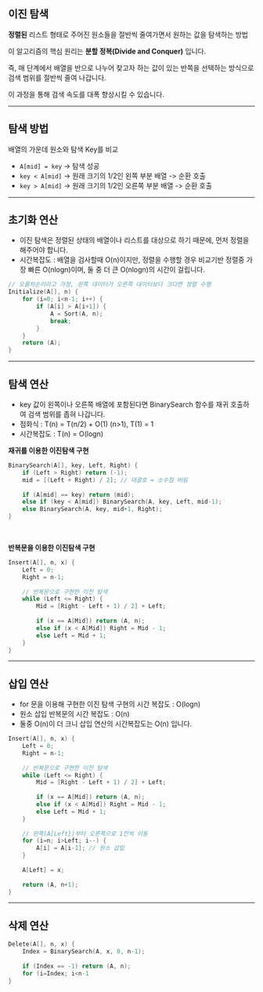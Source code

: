 ## 이진 탐색

**정렬된** 리스트 형태로 주어진 원소들을 절반씩 줄여가면서 원하는 값을 탐색하는 방법

이 알고리즘의 핵심 원리는 **분할 정복(Divide and Conquer)** 입니다. 

즉, 매 단계에서 배열을 반으로 나누어 찾고자 하는 값이 있는 반쪽을 선택하는 방식으로 검색 범위를 절반씩 줄여 나갑니다. 

이 과정을 통해 검색 속도를 대폭 향상시킬 수 있습니다.

---

## 탐색 방법

배열의 가운데 원소와 탐색 Key를 비교

- `A[mid] = key` -> 탐색 성공
- `key < A[mid]` -> 원래 크기의 1/2인 왼쪽 부분 배열 -> 순환 호출
- `key > A[mid]` -> 원래 크기의 1/2인 오른쪽 부분 배열 -> 순환 호출

---

## 초기화 연산

- 이진 탐색은 정렬된 상태의 배열이나 리스트를 대상으로 하기 때문에, 먼저 정렬을 해주어야 합니다.
- 시간복잡도 : 배열을 검사할때 O(n)이지만, 정렬을 수행할 경우 비교기반 정렬중 가장 빠른 O(nlogn)이며, 둘 중 더 큰 O(nlogn)의 시간이 걸립니다.

```c
// 오름차순이라고 가정, 왼쪽 데이터가 오른쪽 데이터보다 크다면 정렬 수행
Initialize(A[], n) {
    for (i=0; i<n-1; i++) {
        if (A[i] > A[i+1]) {
            A = Sort(A, n);
            break;
        }
    }
    return (A);
}
```

---

## 탐색 연산

- key 값이 왼쪽이나 오른쪽 배열에 포함된다면 BinarySearch 함수를 재귀 호출하여 검색 범위를 좁혀 나갑니다.
- 점화식 : T(n) = T(n/2) + O(1) (n>1), T(1) = 1
- 시간복잡도 : T(n) = O(logn)

**재귀를 이용한 이진탐색 구현**

```c
BinarySearch(A[], key, Left, Right) {
    if (Left > Right) return (-1);
    mid = [(Left + Right) / 2]; // 대괄호 = 소수점 버림
    
    if (A[mid] == key) return (mid);
    else if (key < A[mid]) BinarySearch(A, key, Left, mid-1);
    else BinarySearch(A, key, mid+1, Right);
}
```

<br>

**반복문을 이용한 이진탐색 구현**

```c
Insert(A[], n, x) {
    Left = 0;
    Right = n-1;
    
    // 반복문으로 구현한 이진 탐색
    while (Left <= Right) {
        Mid = [Right - Left + 1) / 2] + Left;
        
        if (x == A[Mid]) return (A, n);
        else if (x < A[Mid]) Right = Mid - 1;
        else Left = Mid + 1;
    }
}
```

---

## 삽입 연산

- for 문을 이용해 구현한 이진 탐색 구현의 시간 복잡도 : O(logn)
- 원소 삽입 반복문의 시간 복잡도 : O(n)
- 둘중 O(n)이 더 크니 삽입 연산의 시간복잡도는 O(n) 입니다.

```c
Insert(A[], n, x) {
    Left = 0;
    Right = n-1;
    
    // 반복문으로 구현한 이진 탐색
    while (Left <= Right) {
        Mid = [Right - Left + 1) / 2] + Left;
        
        if (x == A[Mid]) return (A, n);
        else if (x < A[Mid]) Right = Mid - 1;
        else Left = Mid + 1;
    }
    
    // 왼쪽(A[Left})부터 오른쪽으로 1칸씩 이동
    for (i=n; i>Left; i--) {
        A[i] = A[i-1]; // 원소 삽입
    }
    
    A[Left] = x;
    
    return (A, n+1);
}
```

---

## 삭제 연산

```c
Delete(A[], n, x) {
    Index = BinarySearch(A, x, 0, n-1);
    
    if (Index == -1) return (A, n);
    for (i=Index; i<n-1
}
```